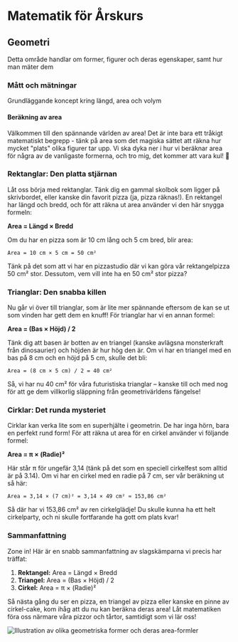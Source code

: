 # Matematik för Årskurs 
## Geometri
Detta område handlar om former, figurer och deras egenskaper, samt hur man mäter dem
### Mått och mätningar
Grundläggande koncept kring längd, area och volym
#### Beräkning av area

Välkommen till den spännande världen av area! Det är inte bara ett tråkigt matematiskt begrepp - tänk på area som det magiska sättet att räkna hur mycket "plats" olika figurer tar upp. Vi ska dyka ner i hur vi beräknar area för några av de vanligaste formerna, och tro mig, det kommer att vara kul! 🎉

### Rektanglar: Den platta stjärnan

Låt oss börja med rektanglar. Tänk dig en gammal skolbok som ligger på skrivbordet, eller kanske din favorit pizza (ja, pizza räknas!). En rektangel har längd och bredd, och för att räkna ut area använder vi den här snygga formeln:

**Area = Längd × Bredd** 

Om du har en pizza som är 10 cm lång och 5 cm bred, blir area:

```
Area = 10 cm × 5 cm = 50 cm²
```

Tänk på det som att vi har en pizzastudio där vi kan göra vår rektangelpizza 50 cm² stor. Dessutom, vem vill inte ha en 50 cm² stor pizza?

### Trianglar: Den snabba killen

Nu går vi över till trianglar, som är lite mer spännande eftersom de kan se ut som vinden har gett dem en knuff! För trianglar har vi en annan formel:

**Area = (Bas × Höjd) / 2**

Tänk dig att basen är botten av en triangel (kanske avlägsna monsterkraft från dinosaurier) och höjden är hur hög den är. Om vi har en triangel med en bas på 8 cm och en höjd på 5 cm, skulle det bli:

```
Area = (8 cm × 5 cm) / 2 = 40 cm²
```

Så, vi har nu 40 cm² för våra futuristiska trianglar – kanske till och med nog för att ge dem villkorlig släppning från geometrivärldens fängelse!

### Cirklar: Det runda mysteriet

Cirklar kan verka lite som en superhjälte i geometrin. De har inga hörn, bara en perfekt rund form! För att räkna ut area för en cirkel använder vi följande formel:

**Area = π × (Radie)²**

Här står π för ungefär 3,14 (tänk på det som en speciell cirkelfest som alltid är på 3.14). Om vi har en cirkel med en radie på 7 cm, ser vår beräkning ut så här:

```
Area = 3,14 × (7 cm)² = 3,14 × 49 cm² ≈ 153,86 cm²
```

Så där har vi 153,86 cm² av ren cirkelglädje! Du skulle kunna ha ett helt cirkelparty, och ni skulle fortfarande ha gott om plats kvar!

### Sammanfattning

Zone in! Här är en snabb sammanfattning av slagskämparna vi precis har träffat:

1. **Rektangel:** Area = Längd × Bredd
2. **Triangel:** Area = (Bas × Höjd) / 2
3. **Cirkel:** Area = π × (Radie)²

Så nästa gång du ser en pizza, en triangel av pizza eller kanske en pinne av cirkel-cake, kom ihåg att du nu kan beräkna deras area! Låt matematiken föra oss närmare våra pizzor och tårtor, samtidigt som vi lär oss!

![Illustration av olika geometriska former och deras area-formler](https://example.com/geometriska_former_area_formler.png)